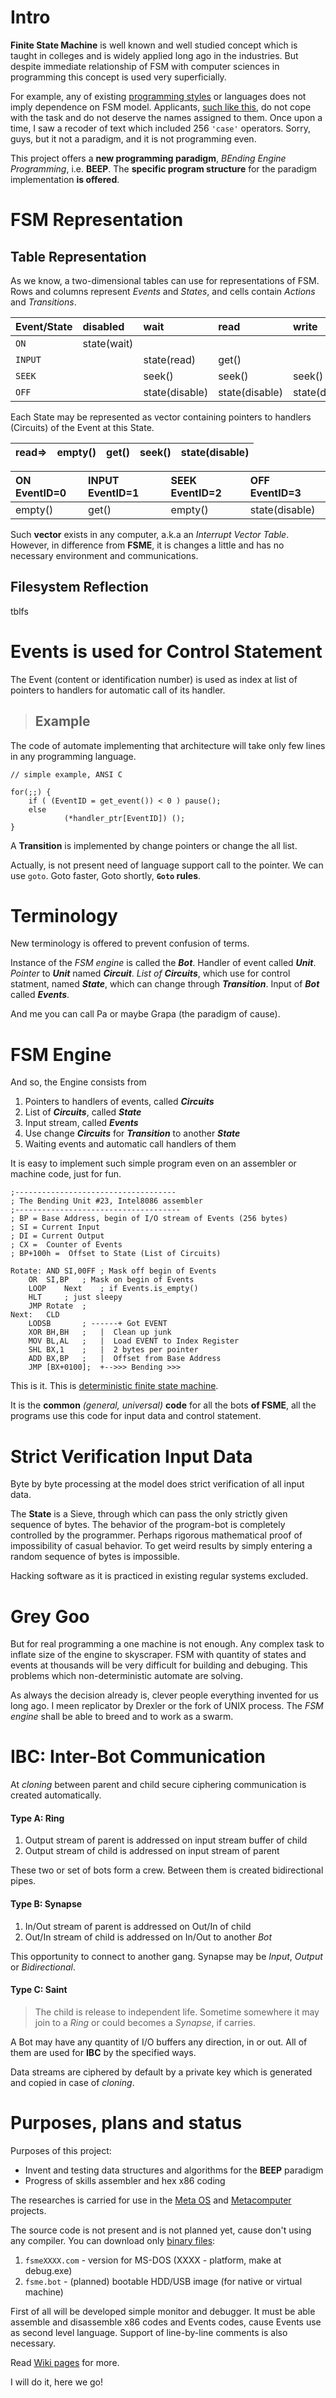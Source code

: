 # Intro #
**Finite State Machine** is well known and well studied concept which is taught in colleges and is widely applied long ago in the industries. But despite immediate relationship of FSM with computer sciences in programming this concept is used very superficially.

For example, any of existing [programming styles](http://en.wikipedia.org/wiki/Programming_paradigm) or languages does not imply dependence on FSM model. Applicants, [such like this](http://en.wikipedia.org/wiki/Automata-based_programming), do not cope with the task and do not deserve the names assigned to them. Once upon a time, I saw a recoder of text which included 256 `'case'` operators. Sorry, guys, but it not a paradigm, and it is not programming even.

This project offers a **new programming paradigm**, _BEnding Engine Programming_, i.e. **BEEP**. The **specific program structure** for the paradigm implementation **is offered**.

# FSM Representation #

## Table Representation ##
As we know, a two-dimensional tables can use for representations of FSM. Rows and columns represent _Events_ and _States_, and cells contain _Actions_ and _Transitions_.

|**Event/State**| disabled |  wait  | read | write |  overflow |
|:--------------|:---------|:-------|:-----|:------|:----------|
|    `ON` | state(wait)  |   |   |    |  |
|    `INPUT` |   |  state(read) | get() |        |   |
|    `SEEK`  |  | seek()  |  seek() | seek()  | clear()  |
|    `OFF`  |   | state(disable)  | state(disable)  | state(disable) | state(disable)  |

Each State may be represented as vector containing pointers to handlers (Circuits) of the Event at this State.

| **read=>** | empty() | get() | seek() |   state(disable)  |
|:-----------|:--------|:------|:-------|:------------------|


| ON EventID=0 |     INPUT EventID=1  | SEEK EventID=2 | OFF EventID=3    |
|:-------------|:---------------------|:---------------|:-----------------|
| empty() | get() | empty() |   state(disable)  |

Such **vector** exists in any computer, a.k.a an _Interrupt Vector Table_. However, in difference from **FSME**, it is changes a little and has no necessary environment and communications.

## Filesystem Reflection ##
tblfs

# Events is used for Control Statement #
The Event (content or identification number) is used as index at list of pointers to handlers for automatic call of its handler.

> ## Example ##
The code of automate implementing that architecture will take only few lines in any programming language.

```
// simple example, ANSI C

for(;;) {
	if ( (EventID = get_event()) < 0 ) pause();
	else
            (*handler_ptr[EventID]) ();
}

```

A **Transition** is implemented by change pointers or change the all list.

Actually, is not present need of language support call to the pointer. We can use `goto`. Goto faster, Goto shortly, **`Goto` rules**.

# Terminology #
New terminology is offered to prevent confusion of terms.

Instance of the _FSM engine_ is called the _**Bot**_. Handler of event called _**Unit**_. _Pointer_ to _**Unit**_ named _**Circuit**_. _List of **Circuits**_, which use for control statment, named _**State**_, which can change through _**Transition**_. Input of _**Bot**_ called _**Events**_.

And me you can call Pa or maybe Grapa (the paradigm of cause).

# FSM Engine #
And so, the Engine consists from

  1. Pointers to handlers of events, called _**Circuits**_
  1. List of _**Circuits**_, called _**State**_
  1. Input stream, called _**Events**_
  1. Use change _**Circuits**_ for _**Transition**_ to another _**State**_
  1. Waiting events and automatic call handlers of them

It is easy to implement such simple program even on an assembler or machine code, just for fun.
```
;------------------------------------
; The Bending Unit #23, Intel8086 assembler
;-------------------------------------
; BP = Base Address, begin of I/O stream of Events (256 bytes)
; SI = Current Input
; DI = Current Output
; CX =  Counter of Events
; BP+100h =  Offset to State (List of Circuits)

Rotate:	AND	SI,00FF	; Mask off begin of Events
	OR	SI,BP	; Mask on begin of Events
	LOOP	Next	; if Events.is_empty()
	HLT		; just sleepy
	JMP	Rotate	; 
Next:	CLD
	LODSB		; ------+ Got EVENT     
	XOR	BH,BH	;	|  Clean up junk
	MOV	BL,AL	;	|  Load EVENT to Index Register
	SHL	BX,1	;	|  2 bytes per pointer
	ADD	BX,BP	;	|  Offset from Base Address
	JMP	[BX+0100];	+-->>> Bending >>>

```

This is it. This is [deterministic finite state machine](http://en.wikipedia.org/wiki/Deterministic_finite_state_machine).

It is the **common** _(general, universal)_ **code** for all the bots **of FSME**, all the programs use this code for input data and control statement.

# Strict Verification Input Data #
Byte by byte processing at the model does strict verification of all input data.

The **State** is a Sieve, through which can pass the only strictly given sequence of bytes. The behavior of the program-bot is completely controlled by the programmer. Perhaps rigorous mathematical proof of impossibility of casual behavior. To get weird results by simply entering a random sequence of bytes is impossible.

Hacking software as it is practiced in existing regular systems excluded.

# Grey Goo #
But for real programming a one machine is not enough. Any complex task to inflate size of the engine to skyscraper. FSM with quantity of states and events at thousands will be very difficult for building and debuging. This problems which non-deterministic automate are solving.

As always the decision already is, clever people everything invented for us long ago. I meen replicator by Drexler or the fork of UNIX process. The _FSM engine_ shall be able to breed and to work as a swarm.

# IBC: Inter-Bot Communication #
At _cloning_ between parent and child secure ciphering communication is created automatically.

#### Type A: Ring ####
  1. Output stream of parent is addressed on input stream buffer of child
  1. Output stream of child is addressed on input stream of parent

These two or set of bots form a crew. Between them is created bidirectional pipes.

#### Type B: Synapse ####
  1. In/Out stream of parent is addressed on Out/In of child
  1. Out/In stream of child is addressed on In/Out to another _Bot_

This opportunity to connect to another gang. Synapse may be _Input_, _Output_ or _Bidirectional_.

#### Type C: Saint ####
> The child is release to independent life. Sometime somewhere it may join to a _Ring_ or could becomes a _Synapse_, if carries.

A Bot may have any quantity of  I/O buffers any direction, in or out. All of them are used for **IBC** by the specified ways.

Data streams are ciphered by default by a private key which is generated and copied in case of _cloning_.

# Purposes, plans and status #
Purposes of this project:
  * Invent and testing data structures and algorithms for the **BEEP** paradigm
  * Progress of skills assembler and hex x86 coding

The researches is carried for use in the [Meta OS](http://code.google.com/p/meta-os/) and [Metacomputer](http://code.google.com/p/metacomputer/) projects.

The source code is not present and is not planned yet, cause don't using any compiler. You can download only [binary files](http://code.google.com/p/fsme/source/browse/#git%2Ffiles):
  1. ` fsmeXXXX.com ` - version for MS-DOS (XXXX - platform, make at debug.exe)
  1. ` fsme.bot ` - (planned) bootable HDD/USB image (for native or virtual machine)

First of all will be developed simple monitor and debugger. It must be able assemble and disassemble x86 codes and Events codes, cause Events use as second level language. Support of line-by-line comments is also necessary.

Read [Wiki pages](https://code.google.com/p/fsme/w/list) for more.

I will do it, here we go!